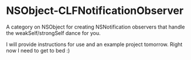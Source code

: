 NSObject-CLFNotificationObserver
================================

A category on NSObject for creating NSNotification observers that handle the weakSelf/strongSelf dance for you.

I will provide instructions for use and an example project tomorrow. Right now I need to get to bed :)
